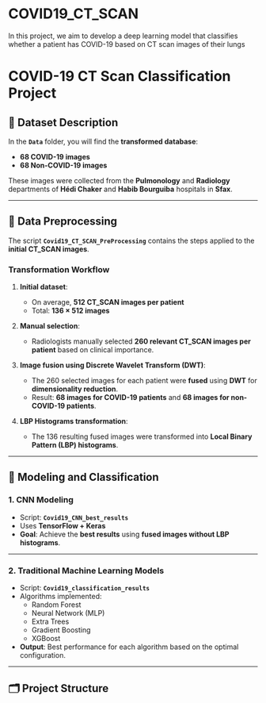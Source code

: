 # COVID19_CT_SCAN
In this project, we aim to develop a deep learning model that classifies whether a patient has COVID-19 based on CT scan images of their lungs

# COVID-19 CT Scan Classification Project

## 📂 Dataset Description
In the **`Data`** folder, you will find the **transformed database**:
- **68 COVID-19 images**
- **68 Non-COVID-19 images**

These images were collected from the **Pulmonology** and **Radiology** departments of **Hédi Chaker** and **Habib Bourguiba** hospitals in **Sfax**.

---

## 🧪 Data Preprocessing
The script **`Covid19_CT_SCAN_PreProcessing`** contains the steps applied to the **initial CT_SCAN images**.

### **Transformation Workflow**
1. **Initial dataset**:  
   - On average, **512 CT_SCAN images per patient**  
   - Total: **136 × 512 images**

2. **Manual selection**:  
   - Radiologists manually selected **260 relevant CT_SCAN images per patient** based on clinical importance.

3. **Image fusion using Discrete Wavelet Transform (DWT)**:  
   - The 260 selected images for each patient were **fused** using **DWT** for **dimensionality reduction**.  
   - Result: **68 images for COVID-19 patients** and **68 images for non-COVID-19 patients**.

4. **LBP Histograms transformation**:  
   - The 136 resulting fused images were transformed into **Local Binary Pattern (LBP) histograms**.

---

## 🤖 Modeling and Classification

### **1. CNN Modeling**
- Script: **`Covid19_CNN_best_results`**  
- Uses **TensorFlow + Keras**  
- **Goal**: Achieve the **best results** using **fused images without LBP histograms**.

---

### **2. Traditional Machine Learning Models**
- Script: **`Covid19_classification_results`**
- Algorithms implemented:
  - Random Forest
  - Neural Network (MLP)
  - Extra Trees
  - Gradient Boosting
  - XGBoost
- **Output**: Best performance for each algorithm based on the optimal configuration.

---

## 🗂 Project Structure

